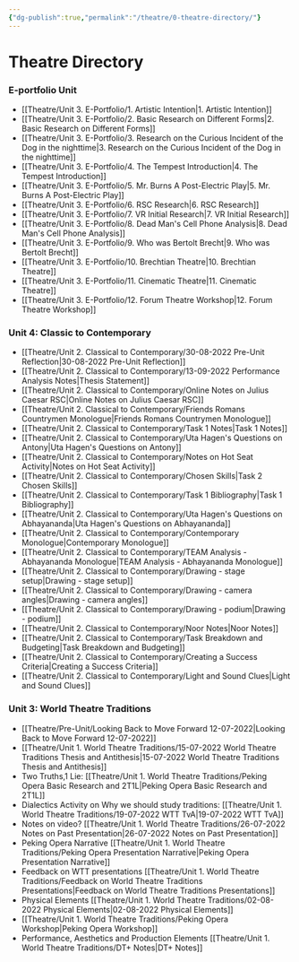 ```yaml
---
{"dg-publish":true,"permalink":"/theatre/0-theatre-directory/"}
---
```


# Theatre Directory

### E-portfolio Unit
- [[Theatre/Unit 3. E-Portfolio/1. Artistic Intention\|1. Artistic Intention]]
- [[Theatre/Unit 3. E-Portfolio/2. Basic Research on Different Forms\|2. Basic Research on Different Forms]]
- [[Theatre/Unit 3. E-Portfolio/3. Research on the Curious Incident of the Dog in the nighttime\|3. Research on the Curious Incident of the Dog in the nighttime]]
- [[Theatre/Unit 3. E-Portfolio/4. The Tempest Introduction\|4. The Tempest Introduction]]
- [[Theatre/Unit 3. E-Portfolio/5. Mr. Burns A Post-Electric Play\|5. Mr. Burns A Post-Electric Play]]
- [[Theatre/Unit 3. E-Portfolio/6. RSC Research\|6. RSC Research]]
- [[Theatre/Unit 3. E-Portfolio/7. VR Initial Research\|7. VR Initial Research]]
- [[Theatre/Unit 3. E-Portfolio/8. Dead Man's Cell Phone Analysis\|8. Dead Man's Cell Phone Analysis]]
- [[Theatre/Unit 3. E-Portfolio/9.  Who was Bertolt Brecht\|9.  Who was Bertolt Brecht]]
- [[Theatre/Unit 3. E-Portfolio/10. Brechtian Theatre\|10. Brechtian Theatre]]
- [[Theatre/Unit 3. E-Portfolio/11. Cinematic Theatre\|11. Cinematic Theatre]]
- [[Theatre/Unit 3. E-Portfolio/12. Forum Theatre Workshop\|12. Forum Theatre Workshop]]

### Unit 4: Classic to Contemporary
- [[Theatre/Unit 2. Classical to Contemporary/30-08-2022 Pre-Unit Reflection\|30-08-2022 Pre-Unit Reflection]]
- [[Theatre/Unit 2. Classical to Contemporary/13-09-2022 Performance Analysis Notes\|Thesis Statement]]
- [[Theatre/Unit 2. Classical to Contemporary/Online Notes on Julius Caesar RSC\|Online Notes on Julius Caesar RSC]]
- [[Theatre/Unit 2. Classical to Contemporary/Friends Romans Countrymen Monologue\|Friends Romans Countrymen Monologue]]
- [[Theatre/Unit 2. Classical to Contemporary/Task 1 Notes\|Task 1 Notes]]
- [[Theatre/Unit 2. Classical to Contemporary/Uta Hagen's Questions on Antony\|Uta Hagen's Questions on Antony]]
- [[Theatre/Unit 2. Classical to Contemporary/Notes on Hot Seat Activity\|Notes on Hot Seat Activity]]
- [[Theatre/Unit 2. Classical to Contemporary/Chosen Skills\|Task 2 Chosen Skills]]
- [[Theatre/Unit 2. Classical to Contemporary/Task 1 Bibliography\|Task 1 Bibliography]]
- [[Theatre/Unit 2. Classical to Contemporary/Uta Hagen's Questions on Abhayananda\|Uta Hagen's Questions on Abhayananda]]
- [[Theatre/Unit 2. Classical to Contemporary/Contemporary Monologue\|Contemporary Monologue]]
- [[Theatre/Unit 2. Classical to Contemporary/TEAM Analysis - Abhayananda Monologue\|TEAM Analysis - Abhayananda Monologue]]
- [[Theatre/Unit 2. Classical to Contemporary/Drawing - stage setup\|Drawing - stage setup]]
- [[Theatre/Unit 2. Classical to Contemporary/Drawing - camera angles\|Drawing - camera angles]]
- [[Theatre/Unit 2. Classical to Contemporary/Drawing - podium\|Drawing - podium]]
- [[Theatre/Unit 2. Classical to Contemporary/Noor Notes\|Noor Notes]]
- [[Theatre/Unit 2. Classical to Contemporary/Task Breakdown and Budgeting\|Task Breakdown and Budgeting]]
- [[Theatre/Unit 2. Classical to Contemporary/Creating a Success Criteria\|Creating a Success Criteria]]
- [[Theatre/Unit 2. Classical to Contemporary/Light and Sound Clues\|Light and Sound Clues]]

### Unit 3: World Theatre Traditions

- [[Theatre/Pre-Unit/Looking Back to Move Forward 12-07-2022\|Looking Back to Move Forward 12-07-2022]]
- [[Theatre/Unit 1. World Theatre Traditions/15-07-2022 World Theatre Traditions Thesis and Antithesis\|15-07-2022 World Theatre Traditions Thesis and Antithesis]]
- Two Truths,1 Lie: [[Theatre/Unit 1. World Theatre Traditions/Peking Opera Basic Research and 2T1L\|Peking Opera Basic Research and 2T1L]]
- Dialectics Activity on Why we should study traditions:  [[Theatre/Unit 1. World Theatre Traditions/19-07-2022 WTT TvA\|19-07-2022 WTT TvA]]
- Notes on video? [[Theatre/Unit 1. World Theatre Traditions/26-07-2022 Notes on Past Presentation\|26-07-2022 Notes on Past Presentation]]
- Peking Opera Narrative [[Theatre/Unit 1. World Theatre Traditions/Peking Opera Presentation Narrative\|Peking Opera Presentation Narrative]]
- Feedback on WTT presentations [[Theatre/Unit 1. World Theatre Traditions/Feedback on World Theatre Traditions Presentations\|Feedback on World Theatre Traditions Presentations]]
- Physical Elements [[Theatre/Unit 1. World Theatre Traditions/02-08-2022 Physical Elements\|02-08-2022 Physical Elements]]
- [[Theatre/Unit 1. World Theatre Traditions/Peking Opera Workshop\|Peking Opera Workshop]]
- Performance, Aesthetics and Production Elements [[Theatre/Unit 1. World Theatre Traditions/DT+ Notes\|DT+ Notes]]

